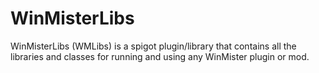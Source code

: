 # WinMisterLibs
WinMisterLibs (WMLibs) is a spigot plugin/library that contains all the libraries and classes for running and using any WinMister plugin or mod.

